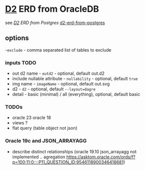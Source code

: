 # [D2](https://github.com/terrastruct/d2) ERD from OracleDB
  see _[D2](https://github.com/terrastruct/d2#related) ERD from Postgres_ [d2-erd-from-postgres](https://github.com/zekenie/d2-erd-from-postgres/)

## options
 -`exclude` - comma separated list of tables to exclude
### inputs TODO  
 - out d2 name - `outd2` - optional, default out.d2
 - include nullable attribute - `nullability` - optional, default `true`
 - img name - `imageName` - optional, default out.svg
 - d2 - `d2` - optional, default `--layout=dagre`
 - detail - basic (minimal) / all (everything), optional, default basic
### TODOs        
   - oracle 23 oracle 18
   - views ?
   - flat query (table object not json)
  
 
### Oracle 19c and JSON_ARRAYAGG
 - describe  distinct   relationships (oracle 19.10 json_arrayagg not implemented .. agregation https://asktom.oracle.com/ords/f?p=100:11:0::::P11_QUESTION_ID:9546118900346418681)
